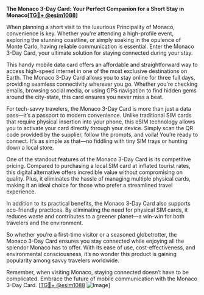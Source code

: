 **The Monaco 3-Day Card: Your Perfect Companion for a Short Stay in Monaco[[TG💪+ @esim1088](https://t.me/s/esim1088)]**

When planning a short visit to the luxurious Principality of Monaco, convenience is key. Whether you're attending a high-profile event, exploring the stunning coastline, or simply soaking in the opulence of Monte Carlo, having reliable communication is essential. Enter the Monaco 3-Day Card, your ultimate solution for staying connected during your stay.

This handy mobile data card offers an affordable and straightforward way to access high-speed internet in one of the most exclusive destinations on Earth. The Monaco 3-Day Card allows you to stay online for three full days, providing seamless connectivity wherever you go. Whether you're checking emails, browsing social media, or using GPS navigation to find hidden gems around the city-state, this card ensures you never miss a beat.

For tech-savvy travelers, the Monaco 3-Day Card is more than just a data pass—it’s a passport to modern convenience. Unlike traditional SIM cards that require physical insertion into your phone, this eSIM technology allows you to activate your card directly through your device. Simply scan the QR code provided by the supplier, follow the prompts, and voila! You’re ready to connect. It’s as simple as that—no fiddling with tiny SIM trays or hunting down a local store.

One of the standout features of the Monaco 3-Day Card is its competitive pricing. Compared to purchasing a local SIM card at inflated tourist rates, this digital alternative offers incredible value without compromising on quality. Plus, it eliminates the hassle of managing multiple physical cards, making it an ideal choice for those who prefer a streamlined travel experience.

In addition to its practical benefits, the Monaco 3-Day Card also supports eco-friendly practices. By eliminating the need for physical SIM cards, it reduces waste and contributes to a greener planet—a win-win for both travelers and the environment.

So whether you’re a first-time visitor or a seasoned globetrotter, the Monaco 3-Day Card ensures you stay connected while enjoying all the splendor Monaco has to offer. With its ease of use, cost-effectiveness, and environmental consciousness, it’s no wonder this product is gaining popularity among savvy travelers worldwide.

Remember, when visiting Monaco, staying connected doesn’t have to be complicated. Embrace the future of mobile communication with the Monaco 3-Day Card. [[TG💪+ @esim1088](https://t.me/s/esim1088) ![Image](https://i.postimg.cc/Y0z9fWf4/image.png)]